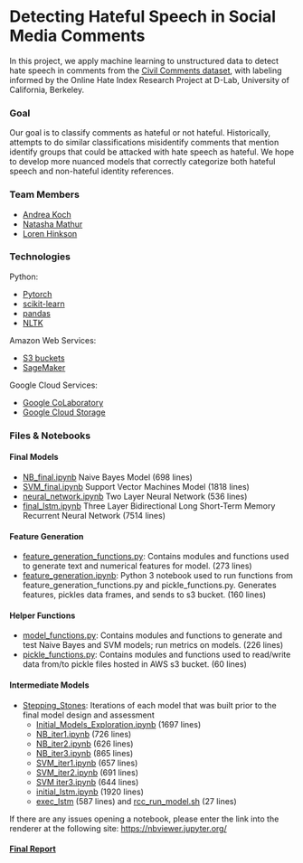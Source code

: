 # Detecting Hateful Speech in Social Media Comments

In this project, we apply machine learning to unstructured data to detect hate speech in comments from the [Civil Comments dataset](https://www.kaggle.com/c/jigsaw-unintended-bias-in-toxicity-classification), with labeling informed by the Online Hate Index Research Project at D-Lab, University of California, Berkeley.

### Goal
Our goal is to classify comments as hateful or not hateful. Historically, attempts to do similar classifications misidentify comments that mention identify groups that could be attacked with hate speech as hateful. We hope to develop more nuanced models that correctly categorize both hateful speech and non-hateful identity references.

### Team Members
- [Andrea Koch](https://github.com/kochandrea)
- [Natasha Mathur](https://github.com/natashamathur)
- [Loren Hinkson](https://github.com/lorenh516)

### Technologies
Python:
  - [Pytorch](https://pytorch.org/)
  - [scikit-learn](https://scikit-learn.org/stable/)
  - [pandas](https://pandas.pydata.org/)
  - [NLTK](https://www.nltk.org/)
  
Amazon Web Services:
  - [S3 buckets](https://aws.amazon.com/s3/)
  - [SageMaker](https://aws.amazon.com/sagemaker/)

Google Cloud Services:
  - [Google CoLaboratory](https://colab.research.google.com/)
  - [Google Cloud Storage](https://cloud.google.com/storage/)

### Files & Notebooks
#### Final Models
- [NB_final.ipynb](https://github.com/natashamathur/no_hate_all_love/blob/master/NB_final.ipynb) Naive Bayes Model (698 lines)
- [SVM_final.ipynb](https://github.com/natashamathur/no_hate_all_love/blob/master/SVM_final.ipynb) Support Vector Machines Model (1818 lines)
- [neural_network.ipynb](https://github.com/natashamathur/no_hate_all_love/blob/master/neural_network.ipynb) Two Layer Neural Network (536 lines)
- [final_lstm.ipynb](https://github.com/natashamathur/no_hate_all_love/blob/master/final_lstm.ipynb) Three Layer Bidirectional Long Short-Term Memory Recurrent Neural Network (7514 lines)
#### Feature Generation
- [feature_generation_functions.py](https://github.com/natashamathur/no_hate_all_love/blob/master/feature_generation_functions.py):  Contains modules and functions used to generate text and numerical features for model. (273 lines)
- [feature_generation.ipynb](https://github.com/natashamathur/no_hate_all_love/blob/master/feature_generation.ipynb):  Python 3 notebook used to run functions from feature_generation_functions.py and pickle_functions.py.  Generates features, pickles data frames, and sends to s3 bucket. (160 lines)
#### Helper Functions
- [model_functions.py](https://github.com/natashamathur/no_hate_all_love/blob/master/model_functions.py): Contains modules and functions to generate and test Naive Bayes and SVM models; run metrics on models. (226 lines)
- [pickle_functions.py](https://github.com/natashamathur/no_hate_all_love/blob/master/pickle_functions.py):  Contains modules and functions used to read/write data from/to pickle files hosted in AWS s3 bucket. (60 lines)
#### Intermediate Models
- [Stepping_Stones](https://github.com/natashamathur/no_hate_all_love/tree/master/stepping_stones): Iterations of each model that was built prior to the final model design and assessment
  - [Initial_Models_Exploration.ipynb](https://github.com/natashamathur/no_hate_all_love/blob/master/stepping_stones/Initial_Models_Exploration.ipynb) (1697 lines)
  - [NB_iter1.ipynb](https://github.com/natashamathur/no_hate_all_love/blob/master/stepping_stones/NB_iter2.ipynb) (726 lines)
  - [NB_iter2.ipynb](https://github.com/natashamathur/no_hate_all_love/blob/master/stepping_stones/NB_iter3.ipynb) (626 lines)
  - [NB_iter3.ipynb](https://github.com/natashamathur/no_hate_all_love/blob/master/stepping_stones/NB_iter4.ipynb) (865 lines)
  - [SVM_iter1.ipynb](https://github.com/natashamathur/no_hate_all_love/blob/master/stepping_stones/SVM_iter1.ipynb) (657 lines)
  - [SVM_iter2.ipynb](https://github.com/natashamathur/no_hate_all_love/blob/master/stepping_stones/SVM_iter2.ipynb) (691 lines)
  - [SVM iter3.ipynb](https://github.com/natashamathur/no_hate_all_love/blob/master/stepping_stones/SVM_iter3.ipynb) (644 lines)
  - [initial_lstm.ipynb](https://github.com/natashamathur/no_hate_all_love/blob/master/stepping_stones/initial_lstm.ipynb) (1920 lines)
  - [exec_lstm](https://github.com/natashamathur/no_hate_all_love/blob/master/stepping_stones/exec_lstm.py) (587 lines) and [rcc_run_model.sh](https://github.com/natashamathur/no_hate_all_love/blob/master/stepping_stones/rcc_run_model.sh) (27 lines)



If there are any issues opening a notebook, please enter the link into the renderer at the following site: https://nbviewer.jupyter.org/

#### [Final Report](https://github.com/natashamathur/no_hate_all_love/blob/master/A%20Machine%20Learning%20Approach%20to%20Intervening%20on%20Toxic%20Comments%20in%20Online%20Forums.pdf)
